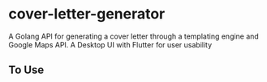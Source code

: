 # cover-letter-generator
A Golang API for generating a cover letter through a templating engine and Google Maps API.
A Desktop UI with Flutter for user usability

## To Use
